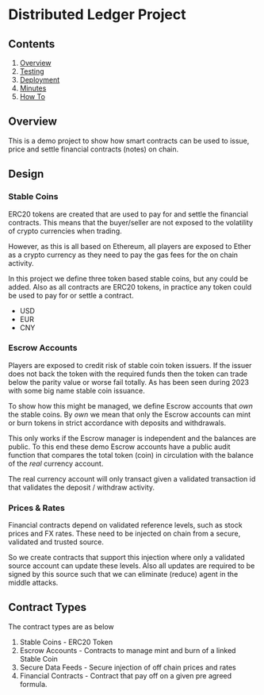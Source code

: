 # Distributed Ledger Project

## Contents

1. [Overview](#overview)
2. [Testing](./testing/index)
3. [Deployment](./deployment/index)
4. [Minutes](./minutes/index)
5. [How To](./howto/index)
   
## Overview

This is a demo project to show how smart contracts can be used to issue, price and settle financial contracts (notes) on chain.

## Design

### Stable Coins

ERC20 tokens are created that are used to pay for and settle the financial contracts. This means that the buyer/seller are not exposed to the volatility of crypto currencies when trading.

However, as this is all based on Ethereum, all players are exposed to Ether as a crypto currency as they need to pay the gas fees for the on chain activity.

In this project we define three token based stable coins, but any could be added. Also as all contracts are ERC20 tokens, in practice any token could be used to pay for or settle a contract.

* USD
* EUR
* CNY

### Escrow Accounts

Players are exposed to credit risk of stable coin token issuers. If the issuer does not back the token with the required funds then the token can trade below the parity value or worse fail totally. As has been seen during 2023 with some big name stable coin issuance.

To show how this might be managed, we define Escrow accounts that *own* the stable coins. By *own* we mean that only the Escrow accounts can mint or burn tokens in strict accordance with deposits and withdrawals.

This only works if the Escrow manager is independent and the balances are public. To this end these demo Escrow accounts have a public audit function that compares the total token (coin) in circulation with the balance of the *real* currency account.

The real currency account will only transact given a validated transaction id that validates the deposit / withdraw activity.

### Prices & Rates

Financial contracts depend on validated reference levels, such as stock prices and FX rates. These need to be injected on chain from a secure, validated and trusted source.

So we create contracts that support this injection where only a validated source account can update these levels. Also all updates are required to be signed by this source such that we can eliminate (reduce) agent in the middle attacks.

## Contract Types

The contract types are as below

1. Stable Coins - ERC20 Token
2. Escrow Accounts - Contracts to manage mint and burn of a linked Stable Coin
3. Secure Data Feeds - Secure injection of off chain prices and rates
4. Financial Contracts - Contract that pay off on a given pre agreed formula.